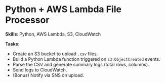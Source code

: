 # Python + AWS Lambda File Processor

**Skills**: Python, AWS Lambda, S3, CloudWatch

**Tasks**:
- Create an S3 bucket to upload `.csv` files.
- Build a Python Lambda function triggered on `s3:ObjectCreated` events.
- Parse the CSV and generate summary logs (total rows, columns).
- Send logs to CloudWatch.
- (Bonus) Notify via SNS on upload.